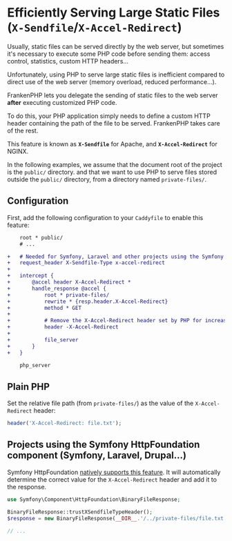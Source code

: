 # Efficiently Serving Large Static Files (`X-Sendfile`/`X-Accel-Redirect`)

Usually, static files can be served directly by the web server,
but sometimes it's necessary to execute some PHP code before sending them:
access control, statistics, custom HTTP headers...

Unfortunately, using PHP to serve large static files is inefficient compared to
direct use of the web server (memory overload, reduced performance...).

FrankenPHP lets you delegate the sending of static files to the web server
**after** executing customized PHP code.

To do this, your PHP application simply needs to define a custom HTTP header
containing the path of the file to be served. FrankenPHP takes care of the rest.

This feature is known as **`X-Sendfile`** for Apache, and **`X-Accel-Redirect`** for NGINX.

In the following examples, we assume that the document root of the project is the `public/` directory.
and that we want to use PHP to serve files stored outside the `public/` directory,
from a directory named `private-files/`.

## Configuration

First, add the following configuration to your `Caddyfile` to enable this feature:

```patch
    root * public/
    # ...

+	# Needed for Symfony, Laravel and other projects using the Symfony HttpFoundation component
+	request_header X-Sendfile-Type x-accel-redirect
+
+	intercept {
+		@accel header X-Accel-Redirect *
+		handle_response @accel {
+			root * private-files/
+			rewrite * {resp.header.X-Accel-Redirect}
+			method * GET
+
+			# Remove the X-Accel-Redirect header set by PHP for increased security
+			header -X-Accel-Redirect
+
+			file_server
+		}
+	}

	php_server
```


## Plain PHP

Set the relative file path (from `private-files/`) as the value of the `X-Accel-Redirect` header:

```php
header('X-Accel-Redirect: file.txt');
```

## Projects using the Symfony HttpFoundation component (Symfony, Laravel, Drupal...)

Symfony HttpFoundation [natively supports this feature](https://symfony.com/doc/current/components/http_foundation.html#serving-files).
It will automatically determine the correct value for the `X-Accel-Redirect` header and add it to the response.

```php
use Symfony\Component\HttpFoundation\BinaryFileResponse;

BinaryFileResponse::trustXSendfileTypeHeader();
$response = new BinaryFileResponse(__DIR__.'/../private-files/file.txt');

// ...
```
